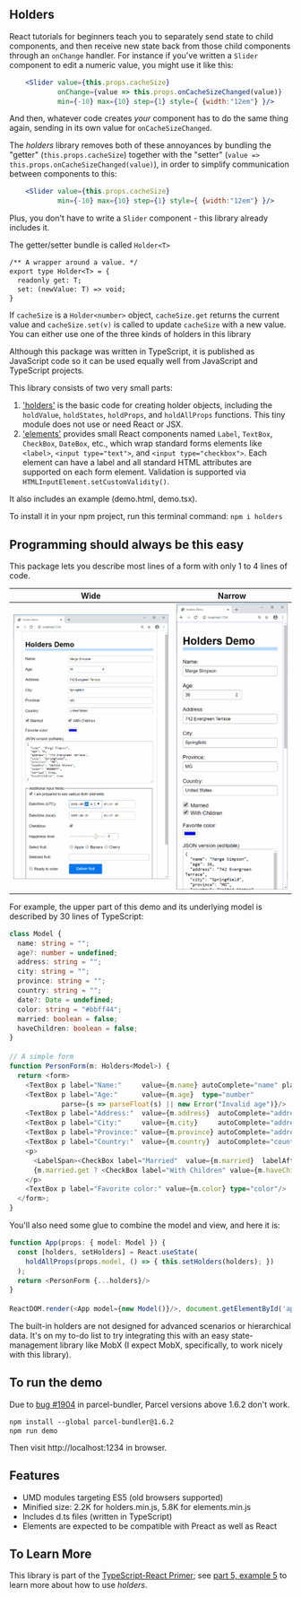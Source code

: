 Holders
-------

React tutorials for beginners teach you to separately send state to child components, and then receive new state back from those child components through an `onChange` handler. For instance if you've written a `Slider` component to edit a numeric value, you might use it like this:

~~~jsx
    <Slider value={this.props.cacheSize} 
            onChange={value => this.props.onCacheSizeChanged(value)} 
            min={-10} max={10} step={1} style={ {width:"12em"} }/>
~~~

And then, whatever code creates _your_ component has to do the same thing again, sending in its own value for `onCacheSizeChanged`.

The *holders* library removes both of these annoyances by bundling the "getter" (`this.props.cacheSize`) together with the "setter" (`value => this.props.onCacheSizeChanged(value)`), in order to simplify communication between components to this:

~~~jsx
    <Slider value={this.props.cacheSize} 
            min={-10} max={10} step={1} style={ {width:"12em"} }/>
~~~

Plus, you don't have to write a `Slider` component - this library already includes it.

The getter/setter bundle is called `Holder<T>`

    /** A wrapper around a value. */
    export type Holder<T> = {
      readonly get: T;
      set: (newValue: T) => void;
    }


If `cacheSize` is a `Holder<number>` object, `cacheSize.get` returns the current value and `cacheSize.set(v)` is called to update `cacheSize` with a new value. You can either use one of the three kinds of holders in this library

Although this package was written in TypeScript, it is published as JavaScript code so it can be used equally well from JavaScript and TypeScript projects. 

This library consists of two very small parts:

1. ['holders'](https://github.com/qwertie/holders/blob/master/holders.ts) is the basic code for creating holder objects, including the `holdValue`, `holdStates`, `holdProps`, and `holdAllProps` functions. This tiny module does not use or need React or JSX.
2. ['elements'](https://github.com/qwertie/holders/blob/master/elements.tsx) provides small React components named `Label`, `TextBox`, `CheckBox`, `DateBox`, etc., which wrap standard forms elements like `<label>`, `<input type="text">`, and `<input type="checkbox">`. Each element can have a label and all standard HTML attributes are supported on each form element. Validation is supported via `HTMLInputElement.setCustomValidity()`.

It also includes an example (demo.html, demo.tsx).

To install it in your npm project, run this terminal command: `npm i holders`

Programming should always be this easy
--------------------------------------

This package lets you describe most lines of a form with only 1 to 4 lines of code.

Wide                      |  Narrow                   
:------------------------:|:-------------------------:
![](demo.png)             |  ![](demo-narrow.png)

For example, the upper part of this demo and its underlying model is described by 30 lines of TypeScript:

~~~ts
class Model {
  name: string = "";
  age?: number = undefined;
  address: string = "";
  city: string = "";
  province: string = "";
  country: string = "";
  date?: Date = undefined;
  color: string = "#bbff44";
  married: boolean = false;
  haveChildren: boolean = false;
}

// A simple form
function PersonForm(m: Holders<Model>) {
  return <form>
    <TextBox p label="Name:"     value={m.name} autoComplete="name" placeholder="First Last"/>
    <TextBox p label="Age:"      value={m.age}  type="number"
             parse={s => parseFloat(s) || new Error("Invalid age")}/>
    <TextBox p label="Address:"  value={m.address}  autoComplete="address-line1"/>
    <TextBox p label="City:"     value={m.city}     autoComplete="address-level1"/>
    <TextBox p label="Province:" value={m.province} autoComplete="address-level1"/>
    <TextBox p label="Country:"  value={m.country}  autoComplete="country-name"/>
    <p>
      <LabelSpan><CheckBox label="Married"  value={m.married}  labelAfter={true}/></LabelSpan>
      {m.married.get ? <CheckBox label="With Children" value={m.haveChildren}/> : undefined}
    </p>
    <TextBox p label="Favorite color:" value={m.color} type="color"/>
  </form>;
}
~~~

You'll also need some glue to combine the model and view, and here it is:

~~~ts
function App(props: { model: Model }) {
  const [holders, setHolders] = React.useState(
    holdAllProps(props.model, () => { this.setHolders(holders); })
  );
  return <PersonForm {...holders}/>
}

ReactDOM.render(<App model={new Model()}/>, document.getElementById('app'));
~~~

The built-in holders are not designed for advanced scenarios or hierarchical data. It's on my to-do list to try integrating this with an easy state-management library like MobX (I expect MobX, specifically, to work nicely with this library).

To run the demo
---------------

Due to [bug #1904](https://github.com/parcel-bundler/parcel/issues/1904) in parcel-bundler, Parcel versions above 1.6.2 don't work.

    npm install --global parcel-bundler@1.6.2
    npm run demo
    
Then visit http://localhost:1234 in browser.

Features
--------

- UMD modules targeting ES5 (old browsers supported)
- Minified size: 2.2K for holders.min.js, 5.8K for elements.min.js
- Includes d.ts files (written in TypeScript)
- Elements are expected to be compatible with Preact as well as React

To Learn More
-------------

This library is part of the [TypeScript-React Primer](http://typescript-react-primer.loyc.net); see [part 5, example 5](http://typescript-react-primer.loyc.net/tutorial-5.html#example-5-simple-forms) to learn more about how to use *holders*.